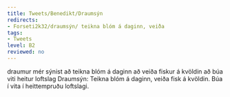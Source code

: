 ```yaml
---
title: Tweets/Benedikt/Draumsýn
redirects:
- Forseti2k32/draumsýn/ teikna blóm á daginn, veiða
tags:
- Tweets
level: B2
reviewed: no
---
```

<vocabulary>
draumur
mér sýnist
að teikna
blóm
á daginn
að veiða
fiskur
á kvöldin
að búa
viti
heitur
loftslag
</vocabulary>
<Tweet
data-translate="true"
audio="KRFC.mp3"
id="802486242382184448"
date="1480162604000"
favorites="7"
user_name="Benedikt"
handle="forseti2k32"
user_picture="Tweet-forseti2k32-1rhck2j.jpg"
verified=""
>Draumsýn: Teikna blóm á daginn, veiða fisk á kvöldin. Búa í vita í heittempruðu loftslagi.</Tweet>
